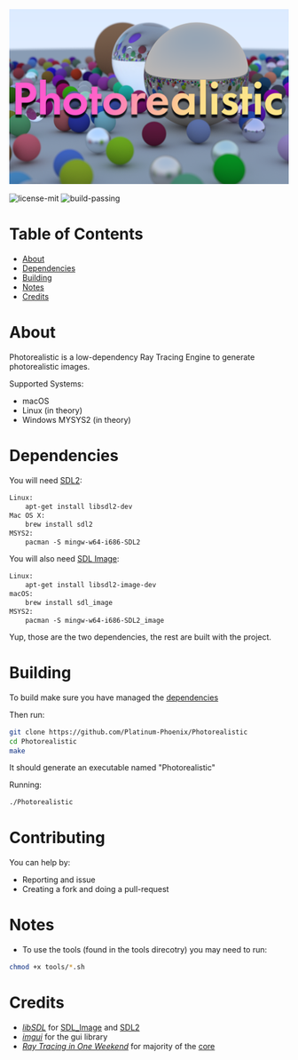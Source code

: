 
<img src="graphics/banner.png">

![license-mit](https://img.shields.io/github/license/platinum-phoenix/Photorealistic)
![build-passing](https://img.shields.io/badge/build-passing-brightgreen)


# Table of Contents
- [About](#About)
- [Dependencies](#Dependencies)
- [Building](#Building)
- [Notes](#Notes)
- [Credits](#Credits)

# About
Photorealistic is a low-dependency Ray Tracing Engine to generate photorealistic images.

Supported Systems:
- macOS
- Linux (in theory)
- Windows MYSYS2 (in theory)

# Dependencies

You will need [SDL2](http://www.libsdl.org):
```shell
Linux:
    apt-get install libsdl2-dev
Mac OS X:
    brew install sdl2
MSYS2:
    pacman -S mingw-w64-i686-SDL2
```

You will also need [SDL Image](https://www.libsdl.org/projects/SDL_image/):
```shell
Linux:
    apt-get install libsdl2-image-dev
macOS:
    brew install sdl_image
MSYS2:
    pacman -S mingw-w64-i686-SDL2_image
```

Yup, those are the two dependencies, the rest are built with the project.

# Building

To build make sure you have managed the [dependencies](#Dependencies)


Then run:
```sh
git clone https://github.com/Platinum-Phoenix/Photorealistic
cd Photorealistic
make
```
It should generate an executable named "Photorealistic"

Running:
```sh
./Photorealistic
```

# Contributing

You can help by:
- Reporting and issue
- Creating a fork and doing a pull-request
# Notes
- To use the tools (found in the tools direcotry) you may need to run:
```sh
chmod +x tools/*.sh
```
# Credits
* [_libSDL_](https://libsdl.org) 
for [SDL_Image](https://www.libsdl.org/projects/SDL_image/) 
and [SDL2](http://www.libsdl.org)
* [_imgui_](https://github.com/ocornut/imgui) 
for the gui library
* [_Ray Tracing in One Weekend_](https://raytracing.github.io/books/RayTracingInOneWeekend.html) 
for majority of the [core](src/core)
